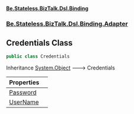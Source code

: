 #### [Be.Stateless.BizTalk.Dsl.Binding](README.md 'README')
### [Be.Stateless.BizTalk.Dsl.Binding.Adapter](Be.Stateless.BizTalk.Dsl.Binding.Adapter.md 'Be.Stateless.BizTalk.Dsl.Binding.Adapter')

## Credentials Class

```csharp
public class Credentials
```

Inheritance [System.Object](https://docs.microsoft.com/en-us/dotnet/api/System.Object 'System.Object') &#129106; Credentials

| Properties | |
| :--- | :--- |
| [Password](Credentials.Password.md 'Be.Stateless.BizTalk.Dsl.Binding.Adapter.Credentials.Password') | |
| [UserName](Credentials.UserName.md 'Be.Stateless.BizTalk.Dsl.Binding.Adapter.Credentials.UserName') | |
